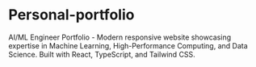 # Personal-portfolio
AI/ML Engineer Portfolio - Modern responsive website showcasing expertise in Machine Learning, High-Performance Computing, and Data Science. Built with React, TypeScript, and Tailwind CSS.
